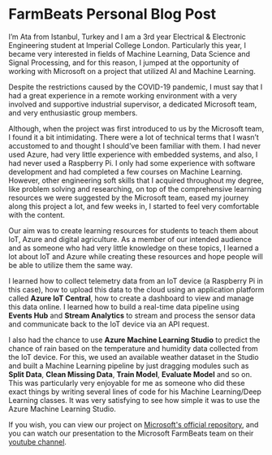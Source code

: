# FarmBeats Personal Blog Post

I’m Ata from Istanbul, Turkey and I am a 3rd year Electrical & Electronic Engineering student at Imperial College London. Particularly this year, I became very interested in fields of Machine Learning, Data Science and Signal Processing, and for this reason, I jumped at the opportunity of working with Microsoft on a project that utilized AI and Machine Learning.

Despite the restrictions caused by the COVID-19 pandemic, I must say that I had a great experience in a remote working environment with a very involved and supportive industrial supervisor, a dedicated Microsoft team, and very enthusiastic group members. 

Although, when the project was first introduced to us by the Microsoft team, I found it a bit intimidating. There were a lot of technical terms that I wasn’t accustomed to and thought I should’ve been familiar with them. I had never used Azure, had very little experience with embedded systems, and also, I had never used a Raspberry Pi. I only had some experience with software development and had completed a few courses on Machine Learning. However, other engineering soft skills that I acquired throughout my degree, like problem solving and researching, on top of the comprehensive learning resources we were suggested by the Microsoft team, eased my journey along this project a lot, and few weeks in, I started to feel very comfortable with the content.

Our aim was to create learning resources for students to teach them about IoT, Azure and digital agriculture. As a member of our intended audience and as someone who had very little knowledge on these topics, I learned a lot about IoT and Azure while creating these resources and hope people will be able to utilize them the same way.

I learned how to collect telemetry data from an IoT device (a Raspberry Pi in this case), how to upload this data to the cloud using an application platform called **Azure IoT Central**, how to create a dashboard to view and manage this data online. I learned how to build a real-time data pipeline using **Events Hub** and **Stream Analytics** to stream and process the sensor data and communicate back to the IoT device via an API request.

I also had the chance to use **Azure Machine Learning Studio** to predict the chance of rain based on the temperature and humidity data collected from the IoT device. For this, we used an available weather dataset in the Studio and built a Machine Learning pipeline by just dragging modules such as **Split Data**, **Clean Missing Data**, **Train Model**, **Evaluate Model** and so on. This was particularly very enjoyable for me as someone who did these exact things by writing several lines of code for his Machine Learning/Deep Learning classes. It was very satisfying to see how simple it was to use the Azure Machine Learning Studio.

If you wish, you can view our project on [Microsoft's official repository](https://github.com/microsoft/FarmBeats-UniversityCommunity), and you can watch our presentation to the Microsoft FarmBeats team on their [youtube channel](https://www.youtube.com/watch?v=LlQ9sxX97xg&t=260s).
